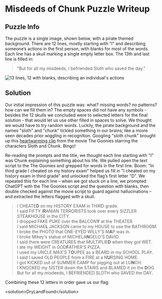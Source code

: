 # Misdeeds of Chunk Puzzle Writeup

## Puzzle Info

The puzzle is a single image, shown below, with a pirate themed background. There are 12 lines, mostly starting with "I" and describing someone’s actions in the first person, with blanks for most of the words. Each line has a skull marking a single empty letter box. The 13th and last line is filled in:

> "But for all my misdeeds, I befriended Sloth who saved the day."

![13 lines, 12 with blanks, describing an individual's actions](./assets/moc-1.png)

## Solution

Our initial impression of this puzzle was: what? missing words? no patterns? how can we fill them in? The empty spaces did not have any symbols - besides the 12 skulls we concluded were to selected letters for the final solution - that would let us use other filled in spaces to solve. We thought we would have to try random words. Luckily, the pirate background and the names "sloth" and "chunk" tickled something in our brains; like a movie seen decades prior wiggling in recognition. Googling "sloth chunk" brought up this [heartwarming clip](https://www.youtube.com/watch?v=8Q_jpTStdDI) from the movie The Goonies starring the characters Sloth and Chunk. Bingo!

Re-reading the prompts and the title, we thought each line starting with "I" was Chunk explaining something about his life. We pulled open the text script to the The Goonies and grepped for words in the first line. Boom: "In third grade I cheated on my history exam" helped us fill in "I cheated on my history exam in third grade" and unlocked the flag’s first letter "D". We repeated this for each line – when we got stuck on a line, we prompted ChatGPT with the The Goonies script and the question with blanks, then double checked against the movie script to guard against hallucinations – and extracted the letters flagged with a skull.

> I CHEATE**D** on my HISTORY EXAM in THIRD grade.\
> I said FIFTY I**R**ANIAN TERRORISTS took over every SIZZLER STEAKHOUSE in the CITY.\
> I dropped FAKE PUKE over the BALCON**Y** at the THEATER.\
> I said MICHAE**L** JACKSON came to my HOUSE to use the BATHROOM.\
> I broke the PHOTO that ONE-EYED WILLY'S M**A**P was in.\
> I broke Mikey's statue of MICHELA**N**GELO'S DAVID.\
> I said there were CREATURES that MULTIPLIE**D** when they got WET.\
> I ate my WEIGHT in GOD**F**ATHER'S PIZZA.\
> I used my UNCLE MAX'S T**O**UPEE as a BEARD in my SCHOOL PLAY.\
> I said I saved OLD PEOPLE from a FIRE at a N**U**RSING HOME.\
> I got KICKED out of SUMMER CAMP for pigging out at LU**N**CH.\
> I KNOCKED my SISTER down the STAIRS and BLAMED it on the **D**OG.\
> But for all my misdeeds, I BEFRIENDED SLOTH who SAVED the DAY.

Combining these 12 letters in order gave us our flag.

\<solution\>DryLandFound\</solution\>
